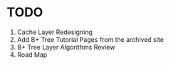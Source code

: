 # TODO


1. Cache Layer Redesigning
2. Add B+ Tree Tutorial Pages from the archived site
3. B+ Tree Layer Algorithms Review
4. Road Map
   
